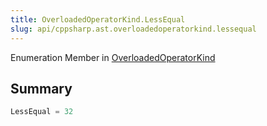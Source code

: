 ```yaml
---
title: OverloadedOperatorKind.LessEqual
slug: api/cppsharp.ast.overloadedoperatorkind.lessequal
---
```

Enumeration Member in [OverloadedOperatorKind](/api/cppsharp/ast/overloadedoperatorkind)

## Summary



```csharp
LessEqual = 32
```

